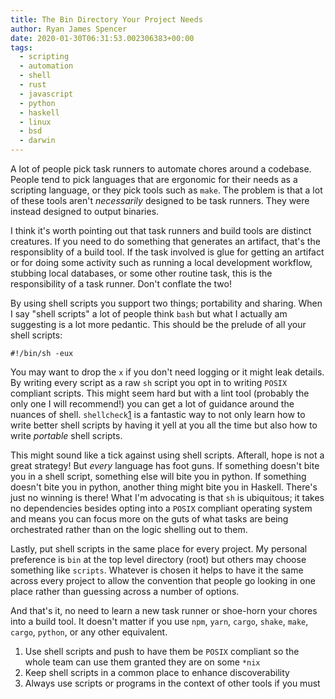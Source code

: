 ```yaml
---
title: The Bin Directory Your Project Needs
author: Ryan James Spencer
date: 2020-01-30T06:31:53.002306383+00:00
tags:
  - scripting
  - automation
  - shell
  - rust
  - javascript
  - python
  - haskell
  - linux
  - bsd
  - darwin
---
```


A lot of people pick task runners to automate chores around a codebase. People
tend to pick languages that are ergonomic for their needs as a scripting
language, or they pick tools such as `make`. The problem is that a lot of these
tools aren't _necessarily_ designed to be task runners. They were instead
designed to output binaries.

I think it's worth pointing out that task runners and build tools are distinct
creatures. If you need to do something that generates an artifact, that's the
responsiblity of a build tool. If the task involved is glue for getting an
artifact or for doing some activity such as running a local development
workflow, stubbing local databases, or some other routine task, this is the
responsibility of a task runner. Don't conflate the two!

By using shell scripts you support two things; portability and sharing. When I
say "shell scripts" a lot of people think `bash` but what I actually am
suggesting is a lot more pedantic. This should be the prelude of all your shell
scripts:


```
#!/bin/sh -eux
```

You may want to drop the `x` if you don't need logging or it might leak details.
By writing every script as a raw `sh` script you opt in to writing `POSIX`
compliant scripts. This might seem hard but with a lint tool (probably the only
one I will recommend!) you can get a lot of guidance around the nuances of
shell. `shellcheck`[1] is a fantastic way to not only learn how to write better
shell scripts by having it yell at you all the time but also how to write
_portable_ shell scripts.

This might sound like a tick against using shell scripts. Afterall, hope is not
a great strategy! But _every_ language has foot guns. If something doesn't bite
you in a shell script, something else will bite you in python. If something
doesn't bite you in python, another thing might bite you in Haskell. There's
just no winning is there! What I'm advocating is that `sh` is ubiquitous; it
takes no dependencies besides opting into a `POSIX` compliant operating system
and means you can focus more on the guts of what tasks are being orchestrated
rather than on the logic shelling out to them.

Lastly, put shell scripts in the same place for every project. My personal
preference is `bin` at the top level directory (root) but others may choose
something like `scripts`. Whatever is chosen it helps to have it the same across
every project to allow the convention that people go looking in one place rather
than guessing across a number of options.

And that's it, no need to learn a new task runner or shoe-horn your chores into
a build tool. It doesn't matter if you use `npm`, `yarn`, `cargo`, `shake`,
`make`, `cargo`, `python`, or any other equivalent.

1. Use shell scripts and push to have them be `POSIX` compliant so the whole
   team can use them granted they are on some `*nix`
2. Keep shell scripts in a common place to enhance discoverability
3. Always use scripts or programs in the context of other tools if you must

[1]: https://github.com/koalaman/shellcheck
